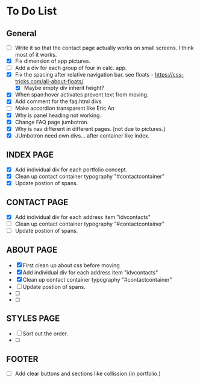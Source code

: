 # To Do List

## General

- [ ] Write it so that the contact page actually works on small screens. I think most of it works.
- [x] Fix dimension of app pictures.
- [ ] Add a div for each group of four in calc. app.
- [x] Fix the spacing after relative navigation bar. see floats - https://css-tricks.com/all-about-floats/
	- [x] Maybe empty div inherit height?	
- [x] When span:hover activates prevent text from moving.
- [x] Add comment for the faq.html divs
- [ ] Make accordion transparent like Eric An
- [x] Why is panel heading not working.
- [x] Change FAQ page jumbotron.
- [x] Why is nav different in different pages. [not due to pictures.]
- [x] JUmbotron need own divs... after container like index.

## INDEX PAGE
- [x] Add individual div for each portfolio concept.
- [x] Clean up contact container typography "#contactcontainer"
- [x] Update postion of spans.

## CONTACT PAGE
- [x] Add individual div for each address item "idvcontacts"
- [ ] Clean up contact container typography "#contactcontainer"
- [ ] Update postion of spans.

## ABOUT PAGE
- [x] First clean up about css before moving
- [x] Add individual div for each address item "idvcontacts"
- [x] Clean up contact container typography "#contactcontainer"
- [ ] Update postion of spans.
- [ ] 
- [ ] 

## STYLES PAGE
 - [ ] Sort out the order.
 - [ ] 

 ## FOOTER
 - [ ] Add clear buttons and sections like collission.(in portfolio.)